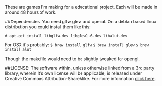 These are games I'm making for a educational project.
Each will be made in around 48 hours of work.

##Dependencies:
You need glfw glew and openal. On a debian based linux distribution you could
install them like this:

`# apt-get install libglfw-dev libglew1.6-dev libalut-dev`

For OSX it's probably:
`$ brew install glfw`
`$ brew install glew`
`$ brew install alut`

Though the makefile would need to be slightly tweaked for opengl.

##LICENSE:
The software within, unless otherwise linked from a 3rd party library, wherein it's own license will be applicable, is released under Creative Commons Attribution-ShareAlike. For more information [click here](http://creativecommons.org/licenses/by-sa/3.0/).
